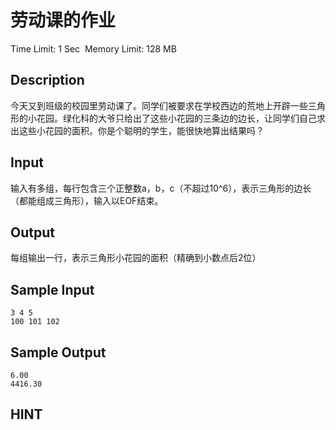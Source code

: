 # 劳动课的作业
Time Limit: 1 Sec  Memory Limit: 128 MB


## Description
今天又到班级的校园里劳动课了。同学们被要求在学校西边的荒地上开辟一些三角形的小花园。绿化科的大爷只给出了这些小花园的三条边的边长，让同学们自己求出这些小花园的面积。你是个聪明的学生，能很快地算出结果吗？


## Input
输入有多组，每行包含三个正整数a，b，c（不超过10^6），表示三角形的边长（都能组成三角形），输入以EOF结束。


## Output
每组输出一行，表示三角形小花园的面积（精确到小数点后2位）


## Sample Input
```
3 4 5
100 101 102

```
## Sample Output
```
6.00
4416.30

```

## HINT
 
